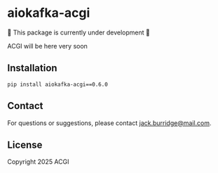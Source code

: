 # aiokafka-acgi

:construction: This package is currently under development :construction:

ACGI will be here very soon

## Installation

```
pip install aiokafka-acgi==0.6.0
```

## Contact

For questions or suggestions, please contact [jack.burridge@mail.com](mailto:jack.burridge@mail.com).

## License

Copyright 2025 ACGI
